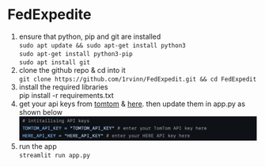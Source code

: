 # FedExpedite
1. ensure that python, pip and git are installed \
`sudo apt update && sudo apt-get install python3`\
`sudo apt-get install python3-pip`\
`sudo apt install git`
2. clone the github repo & cd into it\
`git clone https://github.com/1rvinn/FedExpedit.git && cd FedExpedit`
3. install the required libraries\
  pip install -r requirements.txt
4. get your api keys from [tomtom](https://developer.tomtom.com/ "tomtom") & [here](https://platform.here.com/ "here"). then update them in app.py as shown below\
![](https://github.com/1rvinn/FedExpedite/blob/main/images/Screenshot.png?raw=true)
5. run the app\
`streamlit run app.py`
